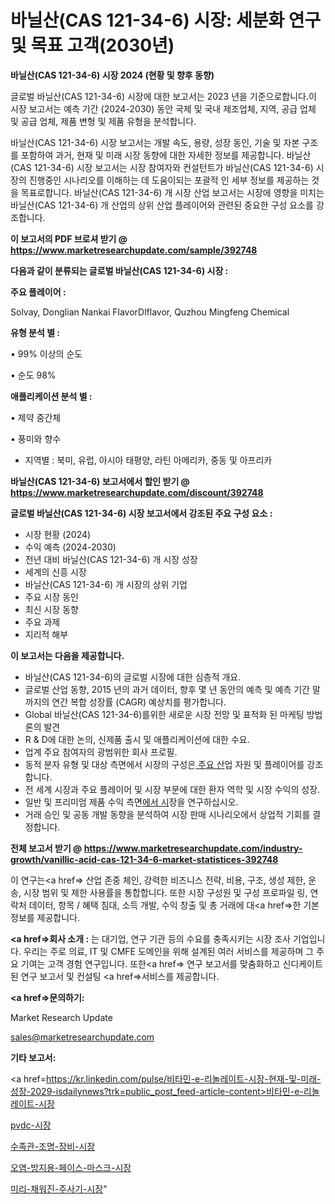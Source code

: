 # 바닐산(CAS 121-34-6) 시장: 세분화 연구 및 목표 고객(2030년)

<strong>바닐산(CAS 121-34-6) 시장 2024 (현황 및 향후 동향)</strong>

글로벌 바닐산(CAS 121-34-6) 시장에 대한 보고서는 2023 년을 기준으로합니다.이 시장 보고서는 예측 기간 (2024-2030) 동안 국제 및 국내 제조업체, 지역, 공급 업체 및 공급 업체, 제품 변형 및 제품 유형을 분석합니다.

바닐산(CAS 121-34-6) 시장 보고서는 개발 속도, 용량, 성장 동인, 기술 및 자본 구조를 포함하여 과거, 현재 및 미래 시장 동향에 대한 자세한 정보를 제공합니다. 바닐산(CAS 121-34-6) 시장 보고서는 시장 참여자와 컨설턴트가 바닐산(CAS 121-34-6) 시장의 진행중인 시나리오를 이해하는 데 도움이되는 포괄적 인 세부 정보를 제공하는 것을 목표로합니다. 바닐산(CAS 121-34-6) 개 시장 산업 보고서는 시장에 영향을 미치는 바닐산(CAS 121-34-6) 개 산업의 상위 산업 플레이어와 관련된 중요한 구성 요소를 강조합니다.



<strong>이 보고서의 PDF 브로셔 받기 @ <a href=https://www.marketresearchupdate.com/sample/392748>https://www.marketresearchupdate.com/sample/392748</a></strong>



<strong>다음과 같이 분류되는 글로벌 바닐산(CAS 121-34-6) 시장 :</strong>



<strong>주요 플레이어 :</strong>

Solvay, Donglian Nankai FlavorDlflavor, Quzhou Mingfeng Chemical



<strong>유형 분석 별 :</strong>

• 99% 이상의 순도

• 순도 98%



<strong>애플리케이션 분석 별 :</strong>

• 제약 중간체

• 풍미와 향수

<ul>
  <li>지역별 : 북미, 유럽, 아시아 태평양, 라틴 아메리카, 중동 및 아프리카</li>
</ul>


<strong>바닐산(CAS 121-34-6) 보고서에서 할인 받기 @ <a href=https://www.marketresearchupdate.com/discount/392748>https://www.marketresearchupdate.com/discount/392748</a></strong>



<strong>글로벌 바닐산(CAS 121-34-6) 시장 보고서에서 강조된 주요 구성 요소 :</strong>
<ul>
  <li>시장 현황 (2024)</li>
  <li>수익 예측 (2024-2030)</li>
  <li>전년 대비 바닐산(CAS 121-34-6) 개 시장 성장</li>
  <li>세계의 신흥 시장</li>
  <li>바닐산(CAS 121-34-6) 개 시장의 상위 기업</li>
  <li>주요 시장 동인</li>
  <li>최신 시장 동향</li>
  <li>주요 과제</li>
  <li>지리적 해부</li>
</ul>


<strong>이 보고서는 다음을 제공합니다.</strong>
<ul>
  <li>바닐산(CAS 121-34-6)의 글로벌 시장에 대한 심층적 개요.</li>
  <li>글로벌 산업 동향, 2015 년의 과거 데이터, 향후 몇 년 동안의 예측 및 예측 기간 말까지의 연간 복합 성장률 (CAGR) 예상치를 평가합니다.</li>
  <li>Global 바닐산(CAS 121-34-6)를위한 새로운 시장 전망 및 표적화 된 마케팅 방법론의 발견</li>
  <li>R &amp; D에 대한 논의, 신제품 출시 및 애플리케이션에 대한 수요.</li>
  <li>업계 주요 참여자의 광범위한 회사 프로필.</li>
  <li>동적 분자 유형 및 대상 측면에서 시장의 구성은<a href=> 주요 산</a>업 자원 및 플레이어를 강조합니다.</li>
  <li>전 세계 시장과 주요 플레이어 및 시장 부문에 대한 환자 역학 및 시장 수익의 성장.</li>
  <li>일반 및 프리미엄 제품 수익 측면<a href=>에서 시</a>장을 연구하십시오.</li>
  <li>거래 승인 및 공동 개발 동향을 분석하여 시장 판매 시나리오에서 상업적 기회를 결정합니다.</li>
</ul>



<strong>전체 보고서 받기 @ <a href=https://www.marketresearchupdate.com/industry-growth/vanillic-acid-cas-121-34-6-market-statistices-392748>https://www.marketresearchupdate.com/industry-growth/vanillic-acid-cas-121-34-6-market-statistices-392748</a></strong>

이 연구는<a href=> 산업 존중</a> 체인, 강력한 비즈니스 전략, 비용, 구조, 생성 제한, 운송, 시장 범위 및 제한 사용률을 통합합니다. 또한 시장 구성원 및 구성 프로파일 링, 연락처 데이터, 항목 / 혜택 침대, 소득 개발, 수익 창출 및 총 거래에 대<a href=>한 기본 </a>정보를 제공합니다.



<strong><a href=>회사 소</a>개 :</strong>
는 대기업, 연구 기관 등의 수요를 충족시키는 시장 조사 기업입니다. 우리는 주로 의료, IT 및 CMFE 도메인을 위해 설계된 여러 서비스를 제공하며 그 주요 기여는 고객 경험 연구입니다. 또한<a href=> 연구 보</a>고서를 맞춤화하고 신디케이트 된 연구 보고서 및 컨설팅 <a href=>서비스</a>를 제공합니다.



<strong><a href=>문의하기:</a></strong>

Market Research Update

sales@marketresearchupdate.com



<strong>기타 보고서:</strong>

<a href=https://kr.linkedin.com/pulse/비타민-e-리놀레이트-시장-현재-및-미래-성장-2029-isdailynews?trk=public_post_feed-article-content>비타민-e-리놀레이트-시장</a>

<a href=https://www.linkedin.com/pulse/pvdc-시장-동향-및-성장-전망-survey-savvy-insights-360-analysis/>pvdc-시장</a>

<a href=https://www.linkedin.com/pulse/수족관-조명-장비-시장-규모-및-성장-2023-analytics-avenue-adventures-24-ana-lb17f/>수족관-조명-장비-시장</a>

<a href=https://www.linkedin.com/pulse/오염-방지용-페이스-마스크-시장-진입-전략-및-위험-평가2029년-aladf/>오염-방지용-페이스-마스크-시장</a>

<a href=https://www.linkedin.com/pulse/미리-채워진-주사기-시장-진입-전략-및-위험-평가2030년-isdailynews-zrxfc/>미리-채워진-주사기-시장</a>"
